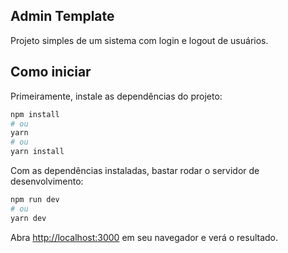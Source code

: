 ## Admin Template

Projeto simples de um sistema com login e logout de usuários.

## Como iniciar

Primeiramente, instale as dependências do projeto:

```bash
npm install
# ou
yarn
# ou
yarn install
```

Com as dependências instaladas, bastar rodar o servidor de desenvolvimento:

```bash
npm run dev
# ou
yarn dev
```

Abra [http://localhost:3000](http://localhost:3000) em seu navegador e verá o resultado.
